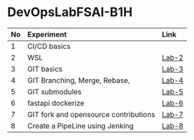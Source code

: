 # DevOpsLabFSAI-B1H

| No  | Experiment                            | Link                |
| :-- | :------------------------------------ | :------------------ |
| 1   | CI/CD basics                          |
| 2   | WSL                                   | [Lab-2](./LAB-2.md) |
| 3   | GIT basics                            | [Lab-3](./LAB-3.md) |
| 4   | GIT Branching, Merge, Rebase,         | [Lab-4](./LAB-4.md) |
| 5   | GIT submodules                        | [Lab-5](./LAB-5.md) |
| 6   | fastapi dockerize                     | [Lab-6](./LAB-6.md) |
| 7   | GIT fork and opensource contributions | [Lab-7](./LAB-7.md) |
| 8   | Create a PipeLine using Jenking       | [Lab-8](./LAB-8.md) |
